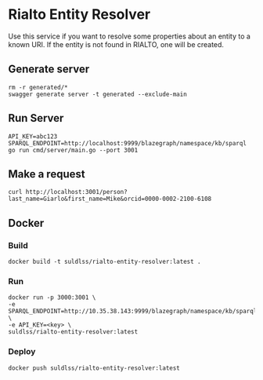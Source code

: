 # Rialto Entity Resolver

Use this service if you want to resolve some properties about an entity to a known URI.
If the entity is not found in RIALTO, one will be created.


## Generate server

```
rm -r generated/*
swagger generate server -t generated --exclude-main
```

## Run Server

```
API_KEY=abc123 SPARQL_ENDPOINT=http://localhost:9999/blazegraph/namespace/kb/sparql go run cmd/server/main.go --port 3001
```

## Make a request
```
curl http://localhost:3001/person?last_name=Giarlo&first_name=Mike&orcid=0000-0002-2100-6108
```

## Docker
### Build
```
docker build -t suldlss/rialto-entity-resolver:latest .
```
### Run
```
docker run -p 3000:3001 \
-e SPARQL_ENDPOINT=http://10.35.38.143:9999/blazegraph/namespace/kb/sparql \
-e API_KEY=<key> \
suldlss/rialto-entity-resolver:latest
```

### Deploy
```
docker push suldlss/rialto-entity-resolver:latest
```

